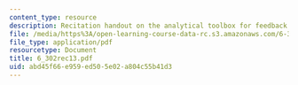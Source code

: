 ```yaml
---
content_type: resource
description: Recitation handout on the analytical toolbox for feedback systems.
file: /media/https%3A/open-learning-course-data-rc.s3.amazonaws.com/6-302-feedback-systems-spring-2007/abd45f66e959ed505e02a804c55b41d3_6_302rec13.pdf
file_type: application/pdf
resourcetype: Document
title: 6_302rec13.pdf
uid: abd45f66-e959-ed50-5e02-a804c55b41d3
---
```

